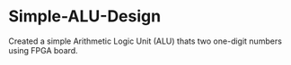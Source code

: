 # Simple-ALU-Design
Created a simple Arithmetic Logic Unit (ALU) thats two one-digit numbers using FPGA board.
